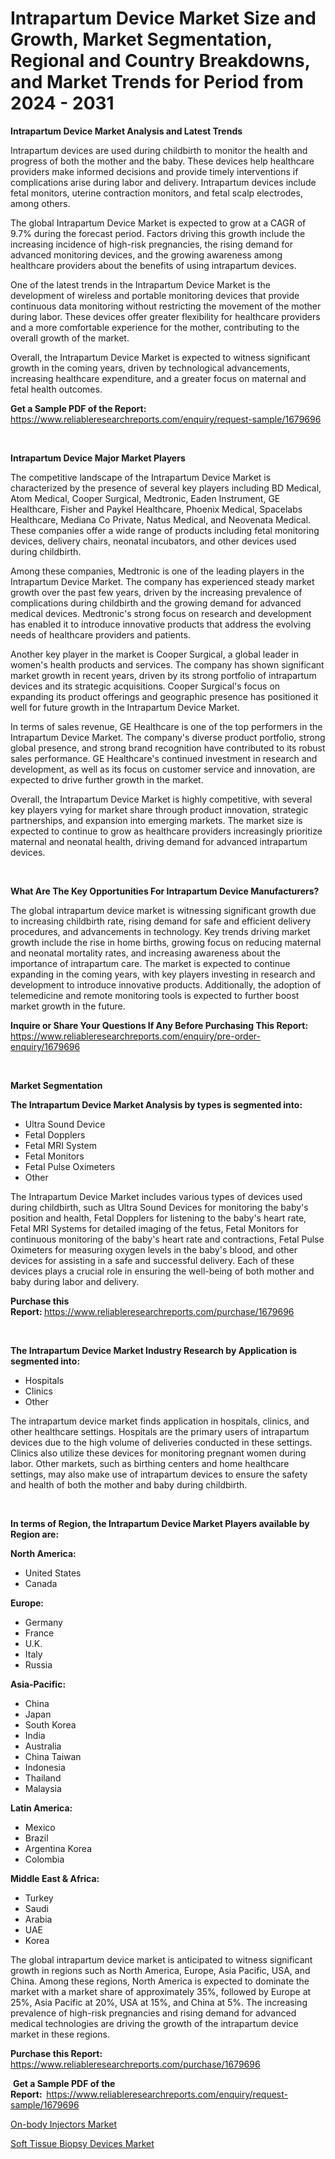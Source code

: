 <p><h1>Intrapartum Device Market Size and Growth, Market Segmentation, Regional and Country Breakdowns, and Market Trends for Period from 2024 -  2031</h1></p><p><strong>Intrapartum Device Market Analysis and Latest Trends</strong></p>
<p><p>Intrapartum devices are used during childbirth to monitor the health and progress of both the mother and the baby. These devices help healthcare providers make informed decisions and provide timely interventions if complications arise during labor and delivery. Intrapartum devices include fetal monitors, uterine contraction monitors, and fetal scalp electrodes, among others.</p><p>The global Intrapartum Device Market is expected to grow at a CAGR of 9.7% during the forecast period. Factors driving this growth include the increasing incidence of high-risk pregnancies, the rising demand for advanced monitoring devices, and the growing awareness among healthcare providers about the benefits of using intrapartum devices.</p><p>One of the latest trends in the Intrapartum Device Market is the development of wireless and portable monitoring devices that provide continuous data monitoring without restricting the movement of the mother during labor. These devices offer greater flexibility for healthcare providers and a more comfortable experience for the mother, contributing to the overall growth of the market.</p><p>Overall, the Intrapartum Device Market is expected to witness significant growth in the coming years, driven by technological advancements, increasing healthcare expenditure, and a greater focus on maternal and fetal health outcomes.</p></p>
<p><strong>Get a Sample PDF of the Report:&nbsp;</strong> <a href="https://www.reliableresearchreports.com/enquiry/request-sample/1679696">https://www.reliableresearchreports.com/enquiry/request-sample/1679696</a></p>
<p>&nbsp;</p>
<p><strong>Intrapartum Device Major Market Players</strong></p>
<p><p>The competitive landscape of the Intrapartum Device Market is characterized by the presence of several key players including BD Medical, Atom Medical, Cooper Surgical, Medtronic, Eaden Instrument, GE Healthcare, Fisher and Paykel Healthcare, Phoenix Medical, Spacelabs Healthcare, Mediana Co Private, Natus Medical, and Neovenata Medical. These companies offer a wide range of products including fetal monitoring devices, delivery chairs, neonatal incubators, and other devices used during childbirth.</p><p>Among these companies, Medtronic is one of the leading players in the Intrapartum Device Market. The company has experienced steady market growth over the past few years, driven by the increasing prevalence of complications during childbirth and the growing demand for advanced medical devices. Medtronic's strong focus on research and development has enabled it to introduce innovative products that address the evolving needs of healthcare providers and patients.</p><p>Another key player in the market is Cooper Surgical, a global leader in women's health products and services. The company has shown significant market growth in recent years, driven by its strong portfolio of intrapartum devices and its strategic acquisitions. Cooper Surgical's focus on expanding its product offerings and geographic presence has positioned it well for future growth in the Intrapartum Device Market.</p><p>In terms of sales revenue, GE Healthcare is one of the top performers in the Intrapartum Device Market. The company's diverse product portfolio, strong global presence, and strong brand recognition have contributed to its robust sales performance. GE Healthcare's continued investment in research and development, as well as its focus on customer service and innovation, are expected to drive further growth in the market. </p><p>Overall, the Intrapartum Device Market is highly competitive, with several key players vying for market share through product innovation, strategic partnerships, and expansion into emerging markets. The market size is expected to continue to grow as healthcare providers increasingly prioritize maternal and neonatal health, driving demand for advanced intrapartum devices.</p></p>
<p>&nbsp;</p>
<p><strong>What Are The Key Opportunities For Intrapartum Device Manufacturers?</strong></p>
<p><p>The global intrapartum device market is witnessing significant growth due to increasing childbirth rate, rising demand for safe and efficient delivery procedures, and advancements in technology. Key trends driving market growth include the rise in home births, growing focus on reducing maternal and neonatal mortality rates, and increasing awareness about the importance of intrapartum care. The market is expected to continue expanding in the coming years, with key players investing in research and development to introduce innovative products. Additionally, the adoption of telemedicine and remote monitoring tools is expected to further boost market growth in the future.</p></p>
<p><strong>Inquire or Share Your Questions If Any Before Purchasing This Report:</strong> <a href="https://www.reliableresearchreports.com/enquiry/pre-order-enquiry/1679696">https://www.reliableresearchreports.com/enquiry/pre-order-enquiry/1679696</a></p>
<p>&nbsp;</p>
<p><strong>Market Segmentation</strong></p>
<p><strong>The Intrapartum Device Market Analysis by types is segmented into:</strong></p>
<p><ul><li>Ultra Sound Device</li><li>Fetal Dopplers</li><li>Fetal MRI System</li><li>Fetal Monitors</li><li>Fetal Pulse Oximeters</li><li>Other</li></ul></p>
<p><p>The Intrapartum Device Market includes various types of devices used during childbirth, such as Ultra Sound Devices for monitoring the baby's position and health, Fetal Dopplers for listening to the baby's heart rate, Fetal MRI Systems for detailed imaging of the fetus, Fetal Monitors for continuous monitoring of the baby's heart rate and contractions, Fetal Pulse Oximeters for measuring oxygen levels in the baby's blood, and other devices for assisting in a safe and successful delivery. Each of these devices plays a crucial role in ensuring the well-being of both mother and baby during labor and delivery.</p></p>
<p><strong>Purchase this Report:&nbsp;</strong><a href="https://www.reliableresearchreports.com/purchase/1679696">https://www.reliableresearchreports.com/purchase/1679696</a></p>
<p>&nbsp;</p>
<p><strong>The Intrapartum Device Market Industry Research by Application is segmented into:</strong></p>
<p><ul><li>Hospitals</li><li>Clinics</li><li>Other</li></ul></p>
<p><p>The intrapartum device market finds application in hospitals, clinics, and other healthcare settings. Hospitals are the primary users of intrapartum devices due to the high volume of deliveries conducted in these settings. Clinics also utilize these devices for monitoring pregnant women during labor. Other markets, such as birthing centers and home healthcare settings, may also make use of intrapartum devices to ensure the safety and health of both the mother and baby during childbirth.</p></p>
<p>&nbsp;</p>
<p><strong>In terms of Region, the Intrapartum Device Market Players available by Region are:</strong></p>
<p>
    <p> <strong> North America: </strong>
        <ul>
            <li>United States</li>
            <li>Canada</li>
        </ul>
        </p> 
    <p> <strong> Europe: </strong>
        <ul>
            <li>Germany</li>
            <li>France</li>
            <li>U.K.</li>
            <li>Italy</li>
            <li>Russia</li>
        </ul>
        </p> 
    <p> <strong> Asia-Pacific: </strong>
        <ul>
            <li>China</li>
            <li>Japan</li>
            <li>South Korea</li>
            <li>India</li>
            <li>Australia</li>
            <li>China Taiwan</li>
            <li>Indonesia</li>
            <li>Thailand</li>
            <li>Malaysia</li>
        </ul>
        </p> 
    <p> <strong> Latin America: </strong>
        <ul>
            <li>Mexico</li>
            <li>Brazil</li>
            <li>Argentina Korea</li>
            <li>Colombia</li>
        </ul>
        </p> 
    <p> <strong> Middle East & Africa: </strong>
        <ul>
            <li>Turkey</li>
            <li>Saudi</li>
            <li>Arabia</li>
            <li>UAE</li>
            <li>Korea</li>
        </ul>
    </p>
    </p>
<p><p>The global intrapartum device market is anticipated to witness significant growth in regions such as North America, Europe, Asia Pacific, USA, and China. Among these regions, North America is expected to dominate the market with a market share of approximately 35%, followed by Europe at 25%, Asia Pacific at 20%, USA at 15%, and China at 5%. The increasing prevalence of high-risk pregnancies and rising demand for advanced medical technologies are driving the growth of the intrapartum device market in these regions.</p></p>
<p><strong>Purchase this Report: </strong><a href="https://www.reliableresearchreports.com/purchase/1679696">https://www.reliableresearchreports.com/purchase/1679696</a></p>
<p>&nbsp;<strong>Get a Sample PDF of the Report:&nbsp;&nbsp;</strong><a href="https://www.reliableresearchreports.com/enquiry/request-sample/1679696">https://www.reliableresearchreports.com/enquiry/request-sample/1679696</a></p>
<p><strong></strong></p>
<p><p><a href="https://github.com/Sherrillcrooksxa8i18ucf2m/Market-Research-Report-List-1/blob/main/on-body-injectors-market.md">On-body Injectors Market</a></p><p><a href="https://github.com/khansimonweber1lqujlwoz15d/Market-Research-Report-List-1/blob/main/soft-tissue-biopsy-devices-market.md">Soft Tissue Biopsy Devices Market</a></p></p>